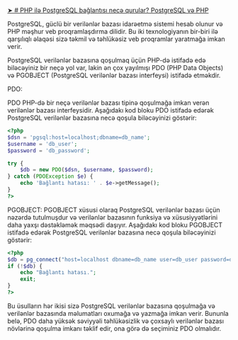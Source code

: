 <a href="https://www.khcoding.com/php/php-ile-postgresql-baglantisi-nece-qurular-postgresql-ve-php" target="_blank">➤ # PHP ilə PostgreSQL bağlantısı necə qurular? PostgreSQL və PHP</a>


PostgreSQL, güclü bir verilənlər bazası idarəetmə sistemi hesab olunur və PHP məşhur veb proqramlaşdırma dilidir. Bu iki texnologiyanın bir-biri ilə qarşılıqlı əlaqəsi sizə təkmil və təhlükəsiz veb proqramlar yaratmağa imkan verir.

PostgreSQL verilənlər bazasına qoşulmaq üçün PHP-də istifadə edə biləcəyiniz bir neçə yol var, lakin ən çox yayılmışı PDO (PHP Data Objects) və PGOBJECT (PostgreSQL verilənlər bazası interfeysi) istifadə etməkdir.

PDO:

PDO PHP-də bir neçə verilənlər bazası tipinə qoşulmağa imkan verən verilənlər bazası interfeysidir. Aşağıdakı kod bloku PDO istifadə edərək PostgreSQL verilənlər bazasına necə qoşula biləcəyinizi göstərir:

```php
<?php
$dsn = 'pgsql:host=localhost;dbname=db_name';
$username = 'db_user';
$password = 'db_password';

try {
    $db = new PDO($dsn, $username, $password);
} catch (PDOException $e) {
    echo 'Bağlantı hatası: ' . $e->getMessage();
}
?>
```
PGOBJECT: PGOBJECT xüsusi olaraq PostgreSQL verilənlər bazası üçün nəzərdə tutulmuşdur və verilənlər bazasının funksiya və xüsusiyyətlərini daha yaxşı dəstəkləmək məqsədi daşıyır. Aşağıdakı kod bloku PGOBJECT istifadə edərək PostgreSQL verilənlər bazasına necə qoşula biləcəyinizi göstərir:

```php
<?php
$db = pg_connect("host=localhost dbname=db_name user=db_user password=db_password");
if (!$db) {
    echo "Bağlantı hatası.";
    exit;
}
?>
```
Bu üsulların hər ikisi sizə PostgreSQL verilənlər bazasına qoşulmağa və verilənlər bazasında məlumatları oxumağa və yazmağa imkan verir. Bununla belə, PDO daha yüksək səviyyəli təhlükəsizlik və çoxsaylı verilənlər bazası növlərinə qoşulma imkanı təklif edir, ona görə də seçiminiz PDO olmalıdır.
